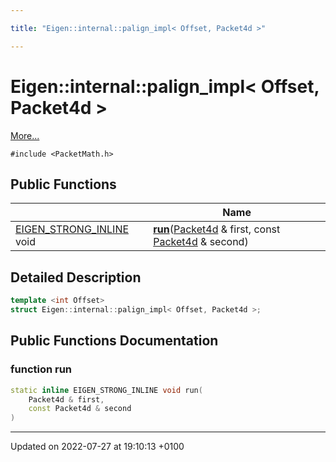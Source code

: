 ```yaml
---

title: "Eigen::internal::palign_impl< Offset, Packet4d >"

---
```


# Eigen::internal::palign_impl< Offset, Packet4d >



 [More...](#detailed-description)


`#include <PacketMath.h>`

## Public Functions

|                | Name           |
| -------------- | -------------- |
| <a href="http://example.org/files/macros_8h/#define-eigen-strong-inline">EIGEN_STRONG_INLINE</a> void | **[run](http://example.org/classes/structeigen_1_1internal_1_1palign__impl_3_01offset_00_01packet4d_01_4/#function-run)**(<a href="http://example.org/namespaces/namespaceeigen_1_1internal/#typedef-packet4d">Packet4d</a> & first, const <a href="http://example.org/namespaces/namespaceeigen_1_1internal/#typedef-packet4d">Packet4d</a> & second) |

## Detailed Description

```cpp
template <int Offset>
struct Eigen::internal::palign_impl< Offset, Packet4d >;
```

## Public Functions Documentation

### function run

```cpp
static inline EIGEN_STRONG_INLINE void run(
    Packet4d & first,
    const Packet4d & second
)
```


-------------------------------

Updated on 2022-07-27 at 19:10:13 +0100